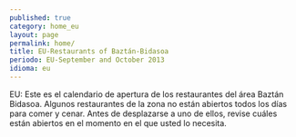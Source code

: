 ```yaml
---
published: true
category: home_eu
layout: page
permalink: home/
title: EU-Restaurants of Baztán-Bidasoa
periodo: EU-September and October 2013
idioma: eu
---
```

EU: Este es el calendario de apertura de los restaurantes del área Baztán Bidasoa.
Algunos restaurantes de la zona no están abiertos todos los días para comer y cenar. Antes de desplazarse a uno de ellos, revise cuáles están abiertos en el momento en el que usted lo necesita.
